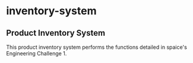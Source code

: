 # inventory-system

## Product Inventory System

This product inventory system performs the functions detailed in spaice's Engineering Challenge 1.


